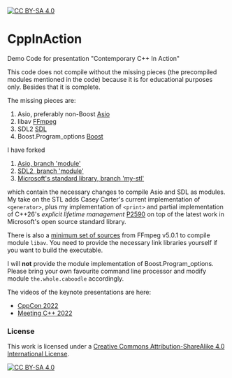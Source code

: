 [![CC BY-SA 4.0][cc-by-sa-shield]][cc-by-sa]

# CppInAction

Demo Code for presentation "Contemporary C++ In Action"

This code does not compile without the missing pieces (the precompiled modules mentioned in the code) because it is for educational purposes only. Besides that it is complete. 

The missing pieces are:
 1) Asio, preferably non-Boost [Asio](https://think-async.com/Asio)
 2) libav [FFmpeg](https://ffmpeg.org/download.html)
 3) SDL2 [SDL](https://www.libsdl.org/download-2.0.php)
 4) Boost.Program_options [Boost](https://www.boost.org/doc/libs/1_79_0/doc/html/program_options.html)

I have forked
 1) [Asio, branch 'module'](https://github.com/DanielaE/asio/tree/module)
 2) [SDL2, branch 'module'](https://github.com/DanielaE/SDL/tree/module)
 3) [Microsoft's standard library, branch 'my-stl'](https://github.com/DanielaE/STL/tree/my-stl)

which contain the necessary changes to compile Asio and SDL as modules. My take on the STL adds Casey Carter's current implementation of `<generator>`, plus my implementation of `<print>` and partial implementation of C++26's *explicit lifetime management* [P2590](https://wg21.link/P2590) on top of the latest work in Microsoft's open source standard library.

There is also a [minimum set of sources](https://github.com/DanielaE/libav.module/tree/main) from FFmpeg v5.0.1 to compile module `libav`. You need to provide the necessary link libraries yourself if you want to build the executable.

I will **not** provide the module implementation of Boost.Program_options. Please bring your own favourite command line processor and modify module `the.whole.caboodle` accordingly.

The videos of the keynote presentations are here:
 - [CppCon 2022](https://youtu.be/yUIFdL3D0Vk)
 - [Meeting C++ 2022](https://youtu.be/el-xE645Clo)

### License
This work is licensed under a
[Creative Commons Attribution-ShareAlike 4.0 International License][cc-by-sa].

[![CC BY-SA 4.0][cc-by-sa-image]][cc-by-sa]

[cc-by-sa]: http://creativecommons.org/licenses/by-sa/4.0/
[cc-by-sa-image]: https://licensebuttons.net/l/by-sa/4.0/88x31.png
[cc-by-sa-shield]: https://img.shields.io/badge/License-CC%20BY--SA%204.0-lightgrey.svg
